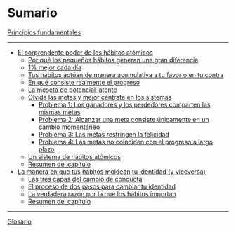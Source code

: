 # Sumario

[Principios fundamentales]()

---

- [El sorprendente poder de los hábitos atómicos]()
    - [Por qué los pequeños hábitos generan una gran diferencia](capitulo-1/por-que-los-pequenos-habitos-generan-una-gran-diferencia.md)
    - [1% mejor cada día](capitulo-1/1-mejor-cada-dia.md)
    - [Tus hábitos actúan de manera acumulativa a tu favor o en tu contra](capitulo-1/tus-habitos-actuan-de-manera-acumulativa-a-tu-favor-o-en-tu-contra.md)
    - [En qué consiste realmente el progreso](capitulo-1/en-que-consiste-realmente-el-progreso.md)
    - [La meseta de potencial latente](capitulo-1/la-meseta-de-potencial-latente.md)
    - [Olvida las metas y mejor céntrate en los sistemas](capitulo-1/olvida-las-metas-y-mejor-centrate-en-los-sistemas.md)
	    - [Problema 1: Los ganadores y los perdedores comparten las mismas metas](capitulo-1/problema-1_los-ganadores-y-los-perdedores-comparten-las-mismas-metas.md)
	    - [Problema 2: Alcanzar una meta consiste únicamente en un cambio momentáneo](capitulo-1/problema-2_alcanzar-una-meta-consiste-unicamente-en-un-cambio-momentaneo.md)
	    - [Problema 3: Las metas restringen la felicidad](capitulo-1/problema-3_las-metas-restringen-la-felicidad.md)
	    - [Problema 4: Las metas no coinciden con el progreso a largo plazo](capitulo-1/problema-4_las-metas-no-coinciden-con-el-progreso-a-largo-plazo.md)
	- [Un sistema de hábitos atómicos](capitulo-1/un-sistema-de-habitos-atomicos.md)
	- [Resumen del capítulo](capitulo-1/resumen-del-capitulo.md)
- [La manera en que tus hábitos moldean tu identidad (y viceversa)](capitulo-2/la-manera-en-que-tus-habitos-moldean-tu-identidad-(y-viceversa).md)
	- [Las tres capas del cambio de conducta](capitulo-2/las-tres-capas-del-cambio-de-conducta.md)
	- [El proceso de dos pasos para cambiar tu identidad](capitulo-2/el-proceso-de-dos-pasos-para-cambiar-tu-identidad.md)
	- [La verdadera razón por la que los hábitos importan](capitulo-2/la-verdadera-razon-por-la-que-los-habitos-importan.md)
	- [Resumen del capítulo](capitulo-2/resumen-del-capitulo.md)

---

[Glosario](glosario/index.md)
